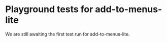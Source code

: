 # Playground tests for add-to-menus-lite
We are still awaiting the first test run for add-to-menus-lite.
